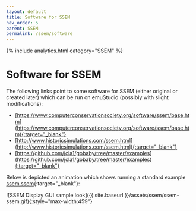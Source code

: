 ```yaml
---
layout: default
title: Software for SSEM
nav_order: 5
parent: SSEM
permalink: /ssem/software
---
```


{% include analytics.html category="SSEM" %}

# Software for SSEM

The following links point to some software for SSEM (either original or created later) which can be run on emuStudio
(possibly with slight modifications):

- [https://www.computerconservationsociety.org/software/ssem/base.htm](https://www.computerconservationsociety.org/software/ssem/base.htm){:target="_blank"}
- [http://www.historicsimulations.com/ssem.html](http://www.historicsimulations.com/ssem.html){:target="_blank"}
- [https://github.com/jcla1/gobaby/tree/master/examples](https://github.com/jcla1/gobaby/tree/master/examples){:target="_blank"}

Below is depicted an animation which shows running a standard example [ssem.ssem][ssem-ssem]{:target="_blank"}:

![SSEM Display GUI sample look]({{ site.baseurl }}/assets/ssem/ssem-ssem.gif){:style="max-width:459"}


[ssem-ssem]: https://github.com/emustudio/emuStudio/blob/develop/plugins/compiler/as-ssem/src/main/examples/ssem.ssem
